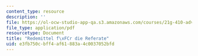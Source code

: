 ```yaml
---
content_type: resource
description: ''
file: https://ol-ocw-studio-app-qa.s3.amazonaws.com/courses/21g-410-advanced-german-professional-communication-spring-2017/e3fb750cbff4af61883a4c0037052bfd_21G_410s17_W11_M30.pdf
file_type: application/pdf
resourcetype: Document
title: "Redemittel f\xFCr die Referate"
uid: e3fb750c-bff4-af61-883a-4c0037052bfd
---
```

